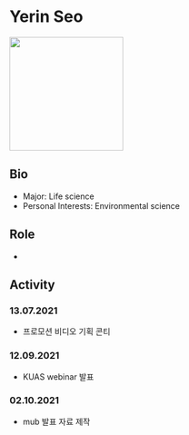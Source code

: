# Yerin Seo
<img src= "https://user-images.githubusercontent.com/87190183/135885388-881e213b-609a-4457-bdc1-515345addfbe.jpg" height="200px" width="200px">

## Bio
* Major: Life science
* Personal Interests: Environmental science

## Role
* 

## Activity 

### 13.07.2021
* 프로모션 비디오 기획 콘티

### 12.09.2021
* KUAS webinar 발표

### 02.10.2021
* mub 발표 자료 제작
